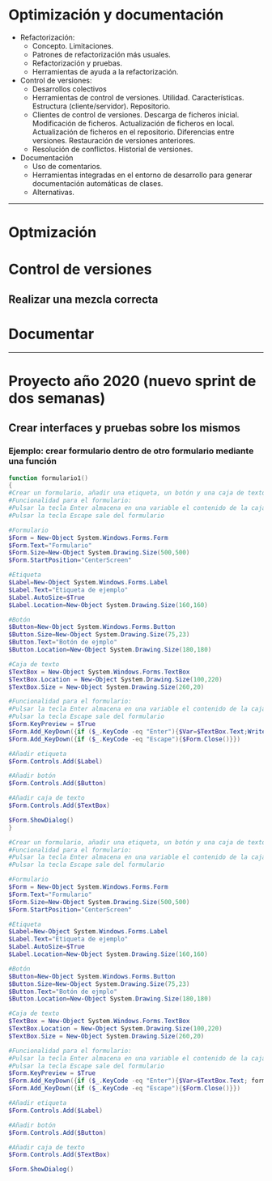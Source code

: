 # Optimización y documentación
- Refactorización:
  - Concepto. Limitaciones.
  - Patrones de refactorización más usuales.
  - Refactorización y pruebas.
  - Herramientas de ayuda a la refactorización.
- Control de versiones:
  - Desarrollos colectivos
  - Herramientas de control de versiones. Utilidad. Características. Estructura (cliente/servidor). Repositorio.
  - Clientes de control de versiones. Descarga de ficheros inicial. Modificación de ficheros. Actualización de ficheros en local. Actualización de ficheros en el repositorio. Diferencias entre versiones. Restauración de versiones anteriores.
  - Resolución de conflictos. Historial de versiones.
- Documentación
  - Uso de comentarios.
  - Herramientas integradas en el entorno de desarrollo para generar documentación automáticas de clases.
  - Alternativas.
  
-------------------
  
# Optmización
  
# Control de versiones
## Realizar una mezcla correcta
  
# Documentar

-------------------

# Proyecto año 2020 (nuevo sprint de dos semanas)
## Crear interfaces y pruebas sobre los mismos
### Ejemplo: crear formulario dentro de otro formulario mediante una función
```PowerShell
function formulario1()
{
#Crear un formulario, añadir una etiqueta, un botón y una caja de texto
#Funcionalidad para el formulario:
#Pulsar la tecla Enter almacena en una variable el contenido de la caja de texto y se muestra
#Pulsar la tecla Escape sale del formulario

#Formulario
$Form = New-Object System.Windows.Forms.Form
$Form.Text="Formulario"
$Form.Size=New-Object System.Drawing.Size(500,500)
$Form.StartPosition="CenterScreen"

#Etiqueta
$Label=New-Object System.Windows.Forms.Label
$Label.Text="Etiqueta de ejemplo"
$Label.AutoSize=$True
$Label.Location=New-Object System.Drawing.Size(160,160)

#Botón
$Button=New-Object System.Windows.Forms.Button
$Button.Size=New-Object System.Drawing.Size(75,23)
$Button.Text="Botón de ejmplo"
$Button.Location=New-Object System.Drawing.Size(180,180)

#Caja de texto
$TextBox = New-Object System.Windows.Forms.TextBox
$TextBox.Location = New-Object System.Drawing.Size(100,220)
$TextBox.Size = New-Object System.Drawing.Size(260,20)

#Funcionalidad para el formulario:
#Pulsar la tecla Enter almacena en una variable el contenido de la caja de texto y se muestra
#Pulsar la tecla Escape sale del formulario
$Form.KeyPreview = $True
$Form.Add_KeyDown({if ($_.KeyCode -eq "Enter"){$Var=$TextBox.Text;Write-Host $Var;$Form.Close()}})
$Form.Add_KeyDown({if ($_.KeyCode -eq "Escape"){$Form.Close()}})

#Añadir etiqueta
$Form.Controls.Add($Label)

#Añadir botón
$Form.Controls.Add($Button)

#Añadir caja de texto
$Form.Controls.Add($TextBox)

$Form.ShowDialog()
}

#Crear un formulario, añadir una etiqueta, un botón y una caja de texto
#Funcionalidad para el formulario:
#Pulsar la tecla Enter almacena en una variable el contenido de la caja de texto y se muestra
#Pulsar la tecla Escape sale del formulario

#Formulario
$Form = New-Object System.Windows.Forms.Form
$Form.Text="Formulario"
$Form.Size=New-Object System.Drawing.Size(500,500)
$Form.StartPosition="CenterScreen"

#Etiqueta
$Label=New-Object System.Windows.Forms.Label
$Label.Text="Etiqueta de ejemplo"
$Label.AutoSize=$True
$Label.Location=New-Object System.Drawing.Size(160,160)

#Botón
$Button=New-Object System.Windows.Forms.Button
$Button.Size=New-Object System.Drawing.Size(75,23)
$Button.Text="Botón de ejmplo"
$Button.Location=New-Object System.Drawing.Size(180,180)

#Caja de texto
$TextBox = New-Object System.Windows.Forms.TextBox
$TextBox.Location = New-Object System.Drawing.Size(100,220)
$TextBox.Size = New-Object System.Drawing.Size(260,20)

#Funcionalidad para el formulario:
#Pulsar la tecla Enter almacena en una variable el contenido de la caja de texto y se muestra
#Pulsar la tecla Escape sale del formulario
$Form.KeyPreview = $True
$Form.Add_KeyDown({if ($_.KeyCode -eq "Enter"){$Var=$TextBox.Text; formulario1; Write-Host $Var;$Form.Close()}})
$Form.Add_KeyDown({if ($_.KeyCode -eq "Escape"){$Form.Close()}})

#Añadir etiqueta
$Form.Controls.Add($Label)

#Añadir botón
$Form.Controls.Add($Button)

#Añadir caja de texto
$Form.Controls.Add($TextBox)

$Form.ShowDialog()
```

